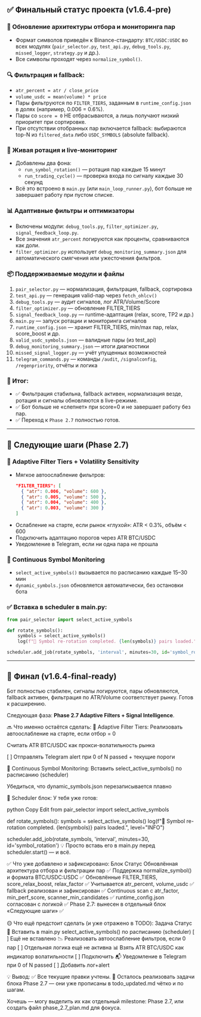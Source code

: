 ## ✅ Финальный статус проекта (v1.6.4-pre)

### 🔁 Обновление архитектуры отбора и мониторинга пар

-   Формат символов приведён к Binance-стандарту: `BTC/USDC:USDC` во всех модулях (`pair_selector.py`, `test_api.py`, `debug_tools.py`, `missed_logger`, `strategy.py` и др.).
-   Все символы проходят через `normalize_symbol()`.

### 🔍 Фильтрация и fallback:

-   `atr_percent = atr / close_price`
-   `volume_usdc = mean(volume) * price`
-   Пары фильтруются по `FILTER_TIERS`, заданным в `runtime_config.json` в долях (например, 0.006 = 0.6%).
-   Пары со `score = 0` НЕ отбрасываются, а лишь получают низкий приоритет при сортировке.
-   При отсутствии отобранных пар включается fallback: выбираются top-N из `filtered_data` либо `USDC_SYMBOLS` (absolute fallback).

### 🔁 Живая ротация и live-мониторинг

-   Добавлены два фона:
    -   `run_symbol_rotation()` — ротация пар каждые 15 минут
    -   `run_trading_cycle()` — проверка входа по сигналу каждые 30 секунд
-   Всё это встроено в `main.py` (или `main_loop_runner.py`), бот больше не завершает работу при пустом списке.

### 📊 Адаптивные фильтры и оптимизаторы

-   Включены модули: `debug_tools.py`, `filter_optimizer.py`, `signal_feedback_loop.py`.
-   Все значения `atr_percent` логируются как проценты, сравниваются как доли.
-   `filter_optimizer.py` использует `debug_monitoring_summary.json` для автоматического смягчения или ужесточения фильтров.

### 📦 Поддерживаемые модули и файлы

1. `pair_selector.py` — нормализация, фильтрация, fallback, сортировка
2. `test_api.py` — генерация valid-пар через `fetch_ohlcv()`
3. `debug_tools.py` — аудит сигналов, лог ATR/Volume/Score
4. `filter_optimizer.py` — обновление FILTER_TIERS
5. `signal_feedback_loop.py` — runtime-адаптация (relax, score, TP2 и др.)
6. `main.py` — запуск ротации и мониторинга сигналов
7. `runtime_config.json` — хранит FILTER_TIERS, min/max пар, relax, score_boost и др.
8. `valid_usdc_symbols.json` — валидные пары (из test_api)
9. `debug_monitoring_summary.json` — итоги диагностики
10. `missed_signal_logger.py` — учёт упущенных возможностей
11. `telegram_commands.py` — команды `/audit`, `/signalconfig`, `/regenpriority`, отчёты и логика

### 🧠 Итог:

-   ✅ Фильтрация стабильна, fallback активен, нормализация везде, ротация и сигналы обновляются в live-режиме.
-   ✅ Бот больше не «слепнет» при score=0 и не завершает работу без пар.
-   ✅ Переход к `Phase 2.7` полностью готов.

---

## 📌 Следующие шаги (Phase 2.7)

### 🧠 Adaptive Filter Tiers + Volatility Sensitivity

-   Мягкое автоослабление фильтров:
    ```json
    "FILTER_TIERS": [
      { "atr": 0.006, "volume": 600 },
      { "atr": 0.005, "volume": 500 },
      { "atr": 0.004, "volume": 400 },
      { "atr": 0.003, "volume": 300 }
    ]
    ```
-   Ослабление на старте, если рынок «глухой»: ATR < 0.3%, объём < 600
-   Подключить адаптацию порогов через ATR BTC/USDC
-   Уведомление в Telegram, если ни одна пара не прошла

### 🧱 Continuous Symbol Monitoring

-   `select_active_symbols()` вызывается по расписанию каждые 15–30 мин
-   `dynamic_symbols.json` обновляется автоматически, без остановки бота

### ✅ Вставка в scheduler в main.py:

```python
from pair_selector import select_active_symbols

def rotate_symbols():
    symbols = select_active_symbols()
    log(f"🔁 Symbol re-rotation completed. {len(symbols)} pairs loaded.", level="INFO")

scheduler.add_job(rotate_symbols, 'interval', minutes=30, id='symbol_rotation')
```

---

## 🏁 Финал (v1.6.4-final-ready)

Бот полностью стабилен, сигналы логируются, пары обновляются, fallback активен, фильтрация по ATR/Volume соответствует рынку. Готов к расширению.

Следующая фаза: **Phase 2.7 Adaptive Filters + Signal Intelligence**.

🔜 Что именно остаётся сделать:
🧠 Adaptive Filter Tiers:
Реализовать автоослабление на старте, если отбор = 0

Считать ATR BTC/USDC как прокси-волатильность рынка

[ ] Отправлять Telegram alert при 0 of N passed + текущие пороги

🧱 Continuous Symbol Monitoring:
Вставить select_active_symbols() по расписанию (scheduler)

Убедиться, что dynamic_symbols.json перезаписывается плавно

📌 Scheduler блок:
У тебя уже готов:

python
Copy
Edit
from pair_selector import select_active_symbols

def rotate_symbols():
symbols = select_active_symbols()
log(f"🔁 Symbol re-rotation completed. {len(symbols)} pairs loaded.", level="INFO")

scheduler.add_job(rotate_symbols, 'interval', minutes=30, id='symbol_rotation')
💡 Просто вставь его в main.py перед scheduler.start() — и всё.

✅ Что уже добавлено и зафиксировано:
Блок Статус
Обновлённая архитектура отбора и фильтрации пар ✅
Поддержка normalize_symbol() и формата BTC/USDC:USDC ✅
Обновлённые FILTER_TIERS, score_relax_boost, relax_factor ✅
Учитывается atr_percent, volume_usdc ✅
fallback реализован и зафиксирован ✅
Continuous scan с atr_factor, min_perf_score, scanner_min_candidates ✅
runtime_config.json согласован с логикой ✅
Phase 2.7: вынесен в отдельный блок «Следующие шаги» ✅

🟡 Что ещё предстоит сделать (и уже отражено в TODO):
Задача Статус
🔄 Вставить в main.py select_active_symbols() по расписанию (scheduler) [ ] Ещё не вставлено
📉 Реализовать автоослабление фильтров, если 0 пар [ ] Отдельная логика ещё не активна
📊 Взять ATR BTC/USDC как индикатор волатильности [ ] Подключить
📬 Уведомление в Telegram при 0 of N passed [ ] Добавить лог+alert

💡 Вывод:
✅ Все текущие правки учтены.
📌 Осталось реализовать задачи блока Phase 2.7 — они уже прописаны в todo_updated.md чётко и по шагам.

Хочешь — могу выделить их как отдельный milestone: Phase 2.7, или создать файл phase_2.7_plan.md для фокуса.
